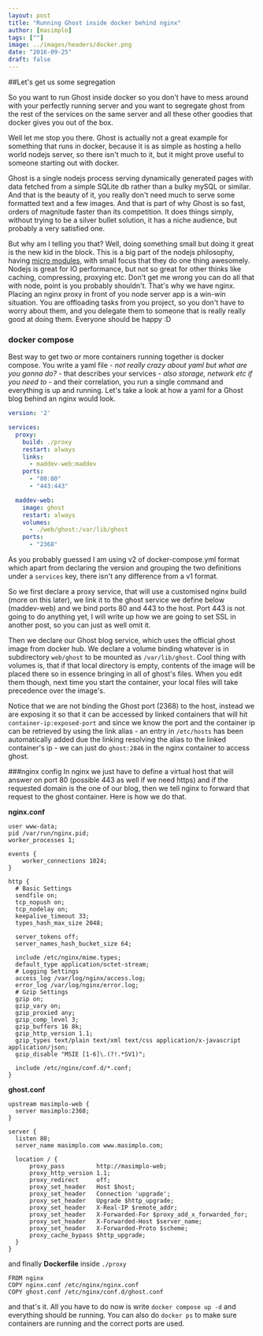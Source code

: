 ```yaml
---
layout: post
title: "Running Ghost inside docker behind nginx"
author: [masimplo]
tags: [""]
image: ../images/headers/docker.png
date: "2016-09-25"
draft: false
---
```


##Let's get us some segregation

So you want to run Ghost inside docker so you don't have to mess around with your perfectly running server and you want to segregate ghost from the rest of the services on the same server and all these other goodies that docker gives you out of the box.

Well let me stop you there. Ghost is actually not a great example for something that runs in docker, because it is as simple as hosting a hello world nodejs server, so there isn't much to it, but it might prove useful to someone starting out with docker.

Ghost is a single nodejs process serving dynamically generated pages with data fetched from a simple SQLite db rather than a bulky mySQL or similar. And that is the beauty of it, you really don't need much to serve some formatted text and a few images. And that is part of why Ghost is so fast, orders of magnitude faster than its competition. It does things simply, without trying to be a silver bullet solution, it has a niche audience, but probably a very satisfied one.

But why am I telling you that? Well, doing something small but doing it great is the new kid in the block. This is a big part of the nodejs philosophy, having [micro modules](https://github.com/parro-it/awesome-micro-npm-packages), with small focus that they do one thing awesomely. Nodejs is great for IO performance, but not so great for other thinks like caching, compressing, proxying etc. Don't get me wrong you can do all that with node, point is you probably shouldn't. That's why we have nginx. Placing an nginx proxy in front of you node server app is a win-win situation. You are offloading tasks from you project, so you don't have to worry about them, and you delegate them to someone that is really really good at doing them. Everyone should be happy :D

### docker compose
Best way to get two or more containers running together is docker compose. You write a yaml file - *not really crazy about yaml but what are you gonna do?* - that describes your services - *also storage, network etc if you need to* - and their correlation, you run a single command and everything is up and running.
Let's take a look at how a yaml for a Ghost blog behind an nginx would look.

```yaml
version: '2'

services:
  proxy:
    build: ./proxy
    restart: always
    links:
      - maddev-web:maddev
    ports:
      - "80:80"
      - "443:443"

  maddev-web:
    image: ghost
    restart: always
    volumes:
      - ./web/ghost:/var/lib/ghost
    ports:
      - "2368"
```

As you probably guessed I am using v2 of docker-compose.yml format which apart from declaring the version and grouping the two definitions under a `services` key, there isn't any difference from a v1 format.

So we first declare a proxy service, that will use a customised nginx build (more on this later), we link it to the ghost service we define below (maddev-web) and we bind ports 80 and 443 to the host. Port 443 is not going to do anything yet, I will write up how we are going to set SSL in another post, so you can just as well omit it.

Then we declare our Ghost blog service, which uses the official ghost image from docker hub. We declare a volume binding whatever is in subdirectory `web/ghost` to be mounted as `/var/lib/ghost`. Cool thing with volumes is, that if that local directory is empty, contents of the image will be placed there so in essence bringing in all of ghost's files. When you edit them though, next time you start the container, your local files will take precedence over the image's.

Notice that we are not binding the Ghost port (2368) to the host, instead we are exposing it so that it can be accessed by linked containers that will hit `container-ip:exposed-port` and since we know the port and the container ip can be retrieved by using the link alias - an entry in `/etc/hosts` has been automatically added due the linking resolving the alias to the linked container's ip - we can just do `ghost:2846` in the nginx container to access ghost.

###nginx config
In nginx we just have to define a virtual host that will answer on port 80 (possible 443 as well if we need https) and if the requested domain is the one of our blog, then we tell nginx to forward that request to the ghost container. Here is how we do that.

**nginx.conf**
```
user www-data;
pid /var/run/nginx.pid;
worker_processes 1;

events {
    worker_connections 1024;
}

http {
  # Basic Settings
  sendfile on;
  tcp_nopush on;
  tcp_nodelay on;
  keepalive_timeout 33;
  types_hash_max_size 2048;

  server_tokens off;
  server_names_hash_bucket_size 64;

  include /etc/nginx/mime.types;
  default_type application/octet-stream;
  # Logging Settings
  access_log /var/log/nginx/access.log;
  error_log /var/log/nginx/error.log;
  # Gzip Settings
  gzip on;
  gzip_vary on;
  gzip_proxied any;
  gzip_comp_level 3;
  gzip_buffers 16 8k;
  gzip_http_version 1.1;
  gzip_types text/plain text/xml text/css application/x-javascript application/json;
  gzip_disable "MSIE [1-6]\.(?!.*SV1)";

  include /etc/nginx/conf.d/*.conf;
}
```

**ghost.conf**

```
upstream masimplo-web {
  server masimplo:2368;
}

server {
  listen 80;
  server_name masimplo.com www.masimplo.com;

  location / {
      proxy_pass         http://masimplo-web;
      proxy_http_version 1.1;
      proxy_redirect     off;
      proxy_set_header   Host $host;
      proxy_set_header   Connection 'upgrade';
      proxy_set_header   Upgrade $http_upgrade;
      proxy_set_header   X-Real-IP $remote_addr;
      proxy_set_header   X-Forwarded-For $proxy_add_x_forwarded_for;
      proxy_set_header   X-Forwarded-Host $server_name;
      proxy_set_header   X-Forwarded-Proto $scheme;
      proxy_cache_bypass $http_upgrade;
  }
}
```

and finally **Dockerfile** inside `./proxy`
```
FROM nginx
COPY nginx.conf /etc/nginx/nginx.conf
COPY ghost.conf /etc/nginx/conf.d/ghost.conf
```

and that's it. All you have to do now is write `docker compose up -d` and everything should be running. You can also do `docker ps` to make sure containers are running and the correct ports are used.
